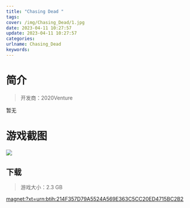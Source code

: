 ```yaml
---
title: "Chasing Dead "
tags: 
cover: /img/Chasing_Dead/1.jpg
date: 2023-04-11 10:27:57
update: 2023-04-11 10:27:57
categories: 
urlname: Chasing_Dead
keywords: 
---
```

# 简介

> 开发商：2020Venture

暂无

# 游戏截图

![](/img/Chasing_Dead/2.jpg)


## 下载

> 游戏大小：2.3 GB

[magnet:?xt=urn:btih:214F357D79A5524A569E363C5CC20ED4715BC2B2](magnet:?xt=urn:btih:214F357D79A5524A569E363C5CC20ED4715BC2B2)
